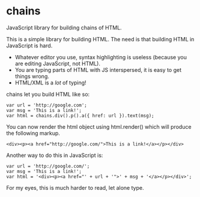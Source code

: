 chains
=====

JavaScript library for building chains of HTML.

This is a simple library for building HTML. The need is that building HTML in JavaScript is hard.

 - Whatever editor you use, syntax highlighting is useless (because you are editing JavaScript, not HTML).
 - You are typing parts of HTML with JS interspersed, it is easy to get things wrong.
 - HTML/XML is a _lot_ of typing!

chains let you build HTML like so:

    var url = 'http://google.com';
    var msg = 'This is a link!';
    var html = chains.div().p().a({ href: url }).text(msg);

You can now render the html object using html.render() which will produce the following markup.

    <div><p><a href="http://google.com/">This is a link!</a></p></div>

Another way to do this in JavaScript is:

    var url = 'http://google.com/';
    var msg = 'This is a link!';
    var html = '<div><p><a href="' + url + '">' + msg + '</a></p></div>';

For my eyes, this is much harder to read, let alone type.
